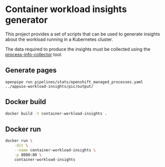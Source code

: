 # Container workload insights generator


This project provides a set of scripts that can be used to generate
insights about the workload running in a Kubernetes cluster.

The data required to produce the insights must be collected using the [process-info-collector](https://github.com/vshn/process-info-collector) tool.

## Generate pages
```
openpipe run pipelines/stats/openshift_managed_processes.yaml ../appuio-workload-insights/pic/output/
```

## Docker build

```sh
docker build -t container-workload-insights .
```

## Docker run

```sh
docker run \
    -dit \
    --name container-workload-insights \
    -p 8080:80 \
    container-workload-insights
````
